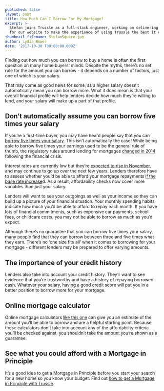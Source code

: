 ```yaml
---
published: false
layout: post
title: How Much Can I Borrow For My Mortgage?
excerpt: >-
  Stefan joins Trussle as a full-stack engineer, working on delivering new tools
  for our website to make the experience of using Trussle the best it can be.   
thumbnail_filename: StefanSquare.jpg
author: Lydia Bower
date: '2017-10-30 T00:00:00.000Z'
---
```

Finding out how much you can borrow to buy a home is often the first question on many home buyers’ minds. Despite the myths, there’s no set rule for the amount you can borrow - it depends on a number of factors, just one of which is your salary. 

That may come as good news for some, as a higher salary doesn’t automatically mean you can borrow more. What it does mean is that your overall financial profile will help lenders decide how much they’re willing to lend, and your salary will make up a part of that profile. 

## Don’t automatically assume you can borrow five times your salary 
If you’re a first-time buyer, you may have heard people say that you can [borrow five times your salary](https://trussle.com/blog/how-salary-affects-mortgage). This isn’t automatically the case! While being able to borrow five times your earnings used to be the general rule of thumb, the regulatory rules around lending for mortgages [changed in 2014](https://www.uswitch.com/mortgages/guides/mortgage-market-review/) following the financial crisis. 

Interest rates are currently low but they’re [expected to rise in November](http://www.bbc.co.uk/news/business-41439349), and may continue to go up over the next few years. Lenders therefore have to assess whether you’d be able to afford your mortgage repayments [if the base rate increase](https://trussle.com/blog/how-an-interest-rate-rise-would-affect-your-mortgage-payments)d. As a result, affordability checks now cover more variables than just your salary.

Lenders will want to see your outgoings as well as your income so they can build up a picture of your financial situation. Your monthly spending habits indicate how much you’d be able to afford to repay each month. If you have lots of financial commitments, such as expensive car payments, school fees, or childcare costs, you may not be able to borrow as much as you’d expect. 

Although there’s no guarantee that you can borrow five times your salary, many people find that they can borrow between three and five times what they earn. There’s no ‘one size fits all’ when it comes to borrowing for your mortgage - different lenders may be prepared to offer varying amounts. 

## The importance of your credit history
Lenders also take into account your credit history. They’ll want to see evidence that you’re trustworthy and have a history of repaying borrowed cash. Whatever your salary, having a good credit score will put you in a better position to borrow more for your mortgage. 

## Online mortgage calculator
Online mortgage calculators [like this one](https://apply.trussle.com/affordability-calculator) can give you an estimate of the amount you’ll be able to borrow and are a helpful starting point. Because these calculators don’t take into account any of the affordability criteria you’ll be checked against, you shouldn’t take the amount you’re shown as a guarantee.

## See what you could afford with a Mortgage in Principle
It’s a good idea to get a Mortgage in Principle before you start your search for a new home so you know your budget. Find out [how to get a Mortgage in Principle with Trussle](https://trussle.com/blog/how-to-get-a-mortgage-in-principle-with-trussle). 